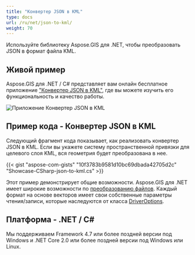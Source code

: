 ```yaml
---
title: "Конвертер JSON в KML"
type: docs
url: /ru/net/json-to-kml/
weight: 70
---
```


Используйте библиотеку Aspose.GIS для .NET, чтобы преобразовать JSON в формат файла KML.

## **Живой пример**

Aspose.GIS для .NET / C# представляет вам онлайн бесплатное приложение ["Конвертер JSON в KML"](https://products.aspose.app/gis/conversion/json-to-kml), где вы можете изучить его функциональность и качество работы.

![Приложение Конвертер JSON в KML](conversion.png)

## **Пример кода - Конвертер JSON в KML**

Следующий фрагмент кода показывает, как реализовать конвертер JSON в KML. Если вы укажете систему пространственной привязки для целевого слоя KML, вся геометрия будет преобразована в нее. 

{{< gist "aspose-com-gists" "10f3783b9581d10bc69dbada42705d2c" "Showcase-CSharp-json-to-kml.cs" >}}

Этот пример демонстрирует общие возможности. Aspose.GIS для .NET имеет широкие возможности по [преобразованию файлов](https://docs.aspose.com/gis/net/vector-layers/). Каждый формат на основе векторов имеет свои собственные параметры чтения/записи, которые наследуются от класса [DriverOptions](https://reference.aspose.com/gis/net/aspose.gis/driveroptions).

## **Платформа - .NET / C#**

Мы поддерживаем Framework 4.7 или более поздней версии под Windows и .NET Core 2.0 или более поздней версии под Windows или Linux.
